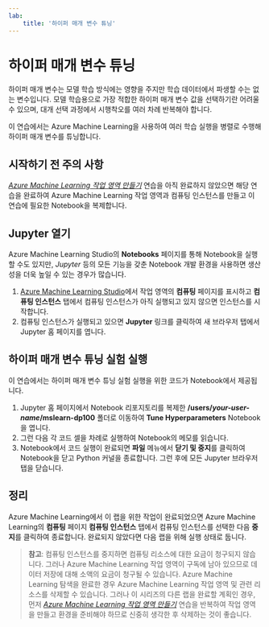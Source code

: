 ```yaml
---
lab:
    title: '하이퍼 매개 변수 튜닝'
---
```

# 하이퍼 매개 변수 튜닝

하이퍼 매개 변수는 모델 학습 방식에는 영향을 주지만 학습 데이터에서 파생할 수는 없는 변수입니다. 모델 학습용으로 가장 적합한 하이퍼 매개 변수 값을 선택하기란 어려울 수 있으며, 대개 선택 과정에서 시행착오를 여러 차례 반복해야 합니다.

이 연습에서는 Azure Machine Learning을 사용하여 여러 학습 실행을 병렬로 수행해 하이퍼 매개 변수를 튜닝합니다.

## 시작하기 전 주의 사항

*[Azure Machine Learning 작업 영역 만들기](01-create-a-workspace.md)* 연습을 아직 완료하지 않았으면 해당 연습을 완료하여 Azure Machine Learning 작업 영역과 컴퓨팅 인스턴스를 만들고 이 연습에 필요한 Notebook을 복제합니다.

## Jupyter 열기

Azure Machine Learning Studio의 **Notebooks** 페이지를 통해 Notebook을 실행할 수도 있지만, *Jupyter* 등의 모든 기능을 갖춘 Notebook 개발 환경을 사용하면 생산성을 더욱 높일 수 있는 경우가 많습니다.

1. [Azure Machine Learning Studio](https://ml.azure.com)에서 작업 영역의 **컴퓨팅** 페이지를 표시하고 **컴퓨팅 인스턴스** 탭에서 컴퓨팅 인스턴스가 아직 실행되고 있지 않으면 인스턴스를 시작합니다.
2. 컴퓨팅 인스턴스가 실행되고 있으면 **Jupyter** 링크를 클릭하여 새 브라우저 탭에서 Jupyter 홈 페이지를 엽니다.

## 하이퍼 매개 변수 튜닝 실험 실행

이 연습에서는 하이퍼 매개 변수 튜닝 실험 실행을 위한 코드가 Notebook에서 제공됩니다.

1. Jupyter 홈 페이지에서 Notebook 리포지토리를 복제한 **/users/*your-user-name*/mslearn-dp100** 폴더로 이동하여 **Tune Hyperparameters** Notebook을 엽니다.
2. 그런 다음 각 코드 셀을 차례로 실행하여 Notebook의 메모를 읽습니다.
3. Notebook에서 코드 실행이 완료되면 **파일** 메뉴에서 **닫기 및 중지**를 클릭하여 Notebook을 닫고 Python 커널을 종료합니다. 그런 후에 모든 Jupyter 브라우저 탭을 닫습니다.

## 정리

Azure Machine Learning에서 이 랩을 위한 작업이 완료되었으면 Azure Machine Learning의 **컴퓨팅** 페이지 **컴퓨팅 인스턴스** 탭에서 컴퓨팅 인스턴스를 선택한 다음 **중지**를 클릭하여 종료합니다. 완료되지 않았다면 다음 랩을 위해 실행 상태로 둡니다.

> **참고**: 컴퓨팅 인스턴스를 중지하면 컴퓨팅 리소스에 대한 요금이 청구되지 않습니다. 그러나 Azure Machine Learning 작업 영역이 구독에 남아 있으므로 데이터 저장에 대해 소액의 요금이 청구될 수 있습니다. Azure Machine Learning 탐색을 완료한 경우 Azure Machine Learning 작업 영역 및 관련 리소스를 삭제할 수 있습니다. 그러나 이 시리즈의 다른 랩을 완료할 계획인 경우, 먼저 *[Azure Machine Learning 작업 영역 만들기](01-create-a-workspace.md)* 연습을 반복하여 작업 영역을 만들고 환경을 준비해야 하므로 신중히 생각한 후 삭제하는 것이 좋습니다.
